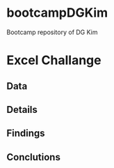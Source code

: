 # bootcampDGKim
Bootcamp repository of DG Kim

# Excel Challange 

## Data

## Details

## Findings 

## Conclutions 